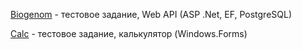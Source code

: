 [Biogenom](Biogenom) - тестовое задание, Web API (ASP .Net, EF, PostgreSQL)

[Calc](Calc) - тестовое задание, калькулятор (Windows.Forms)
